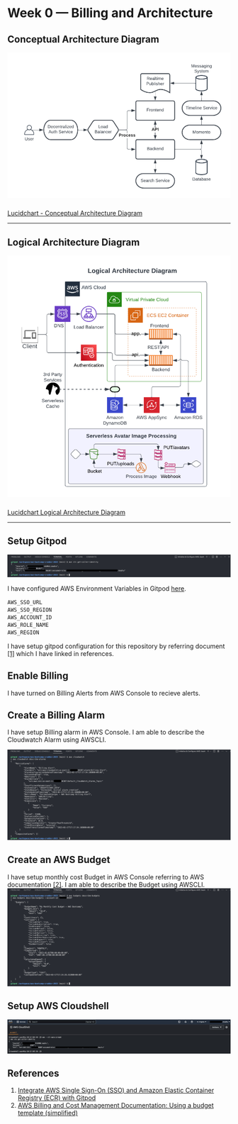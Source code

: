 # Week 0 — Billing and Architecture

## Conceptual Architecture Diagram
![Conceptual Architecture Diagram](https://github.com/madhusudhanbn/aws-bootcamp-cruddur-2023/blob/main/journal/assets/aws-bootcamp-cruddur-2023-conceptual-architecture-diagram.png)

###
[Lucidchart - Conceptual Architecture Diagram](https://lucid.app/lucidchart/2bf96275-cfe2-4990-bdcd-1ff2a3e3e9d7/edit?invitationId=inv_1b85adcd-02b5-4f51-9fdc-8fa51868fc71)

***

## Logical Architecture Diagram
![Logical Architecture Diagram](assets/aws-bootcamp-cruddur-2023-logical-architecture.png)

###
[Lucidchart Logical Architecture Diagram](https://lucid.app/lucidchart/c5049a3e-eeff-458e-a63b-a363c547e187/edit?viewport_loc=-81%2C-29%2C2048%2C1085%2C0_0&invitationId=inv_88f1477c-0ad5-4e3e-9db2-a0b179b3b578)

***

## Setup Gitpod

![Setup Gitpod](https://github.com/madhusudhanbn/aws-bootcamp-cruddur-2023/blob/main/journal/assets/awscli-gitpod-terminal.png)

I have configured AWS Environment Variables in Gitpod [here](https://gitpod.io/user/variables).

```bash
AWS_SSO_URL 
AWS_SSO_REGION 
AWS_ACCOUNT_ID 
AWS_ROLE_NAME 
AWS_REGION
```
I have setup gitpod configuration for this repository by referring document [[1]](#references) which I have linked in references.

## Enable Billing
I have turned on Billing Alerts from AWS Console to recieve alerts.

## Create a Billing Alarm
I have setup Billing alarm in AWS Console. I am able to describe the Cloudwatch Alarm using AWSCLI.

![Billing Alarm](assets/awscli-cloudwatch-billing-alarm.png)


## Create an AWS Budget
I have setup monthly cost Budget in AWS Console referring to AWS documentation [[2]](#references). 
I am able to describe the Budget using AWSCLI. 
![Budgets](assets/awscli-describe-budgets.png)

## Setup AWS Cloudshell
![Setup AWS Cloudshell](https://github.com/madhusudhanbn/aws-bootcamp-cruddur-2023/blob/main/journal/assets/aws-cloudshell-terminal.png)

## References

1. [Integrate AWS Single Sign-On (SSO) and Amazon Elastic Container Registry (ECR) with Gitpod](https://www.gitpod.io/guides/integrate-aws-cli-ecr)
2. [AWS Billing and Cost Management Documentation: Using a budget template (simplified)](https://docs.aws.amazon.com/cost-management/latest/userguide/budget-templates.html)

